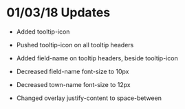 <h1>01/03/18 Updates</h1>

- Added tooltip-icon
- Pushed tooltip-icon on all tooltip headers
- Added field-name on tooltip headers, beside tooltip-icon

- Decreased field-name font-size to 10px
- Decreased town-name font-size to 12px

- Changed overlay justify-content to space-between
